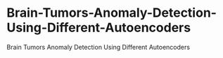 # Brain-Tumors-Anomaly-Detection-Using-Different-Autoencoders
Brain Tumors Anomaly Detection Using Different Autoencoders

